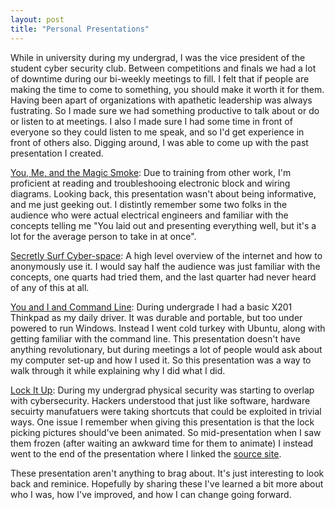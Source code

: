 ```yaml
---
layout: post
title: "Personal Presentations"
---
```


While in university during my undergrad, I was the vice president of the student cyber security club. Between competitions and finals we had a lot of downtime during our bi-weekly meetings to fill. I felt that if people are making the time to come to something, you should make it worth it for them. Having been apart of organizations with apathetic leadership was always fustrating. So I made sure we had something productive to talk about or do or listen to at meetings. I also I made sure I had some time in front of everyone so they could listen to me speak, and so I'd get experience in front of others also. Digging around, I was able to come up with the past presentation I created.

[You, Me, and the Magic Smoke](/assets/2024-08-01-personal-presentations/you-me-and-the-magic-smoke.pdf): Due to training from other work, I'm proficient at reading and troubleshooing electronic block and wiring diagrams. Looking back, this presentation wasn't about being informative, and me just geeking out. I distintly remember some two folks in the audience who were actual electrical engineers and familiar with the concepts telling me "You laid out and presenting everything well, but it's a lot for the average person to take in at once".

[Secretly Surf Cyber-space](/assets/2024-08-01-personal-presentations/secretly-surf-cyberspace.pdf): A high level overview of the internet and how to anonymously use it. I would say half the audience was just familiar with the concepts, one quarts had tried them, and the last quarter had never heard of any of this at all.

[You and I and Command Line](/assets/2024-08-01-personal-presentations/you-i-and-the-command-line.pdf): During undergrade I had a basic X201 Thinkpad as my daily driver. It was durable and portable, but too under powered to run Windows. Instead I went cold turkey with Ubuntu, along with getting familiar with the command line. This presentation doesn't have anything revolutionary, but during meetings a lot of people would ask about my computer set-up and how I used it. So this presentation was a way to walk through it while explaining why I did what I did.

[Lock It Up](/assets/2024-08-01-personal-presentations/lock-it-up.pdf): During my undergrad physical security was starting to overlap with cybersecurity. Hackers understood that just like software, hardware secuirty manufatuers were taking shortcuts that could be exploited in trivial ways. One issue I remember when giving this presentation is that the lock picking pictures should've been animated. So mid-presentation when I saw them frozen (after waiting an awkward time for them to animate) I instead went to the end of the presentation where I linked the [source site](https://www.art-of-lockpicking.com/how-to-pick-a-lock-guide/).

These presentation aren't anything to brag about. It's just interesting to look back and reminice. Hopefully by sharing these I've learned a bit more about who I was, how I've improved, and how I can change going forward.